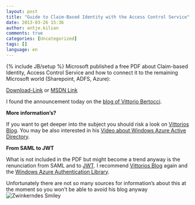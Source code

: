 ```yaml
---
layout: post
title: "Guide to Claim-Based Identity with the Access Control Service"
date: 2013-03-26 15:36
author: antje.kilian
comments: true
categories: [Uncategorized]
tags: []
language: en
---
```

{% include JB/setup %}
Microsoft published a free PDF about Claim-based Identity, Access Control Service and how to connect it to the remaining Microsoft world (Sharepoint, ADFS, Azure):

<a href="http://www.microsoft.com/en-us/download/details.aspx?id=28362">Download-Link</a> or <a href="http://msdn.microsoft.com/en-us/library/ff423674.aspx">MSDN Link</a>

I found the announcement today on the <a href="http://www.cloudidentity.com/blog/2013/03/18/now-on-amazon-a-guide-to-claims-based-identity-and-access-control-2nd-edition/">blog of Vittorio Bertocci</a>.

<strong>More information’s?</strong>

<strong> </strong>

If you want to get deeper into the subject you should risk a look on <a href="http://www.cloudidentity.com/blog/2013/03/18/now-on-amazon-a-guide-to-claims-based-identity-and-access-control-2nd-edition/">Vittorios Blog</a>. You may be also interested in his <a href="http://channel9.msdn.com/Events/Patterns-Practices-Symposium-Online/pattern-practices-symposium-2013/Windows-Azure-Active-Directory">Video about Windows Azure Active Directory</a>.

<strong>From SAML to JWT</strong>

<strong> </strong>

What is not included in the PDF but might become a trend anyway is the renunciation from SAML and to <a href="http://self-issued.info/docs/draft-ietf-oauth-json-web-token.html">JWT</a>. I recommend <a href="http://www.cloudidentity.com/blog/?s=JWT">Vittorios Blog</a> again and the <a href="http://msdn.microsoft.com/en-us/library/windowsazure/jj573266.aspx">Windows Azure Authentication Library</a>.

Unfortunately there are not so many sources for information’s about this at the moment so you won’t be able to avoid his blog anyway <img class="wlEmoticon wlEmoticon-winkingsmile" style="border-style: none;" src="http://code-inside.de/blog-in/wp-content/uploads/wlEmoticon-winkingsmile51.png" alt="Zwinkerndes Smiley" />
